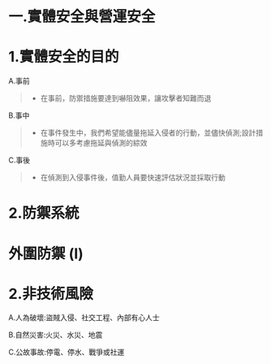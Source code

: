 # 一.實體安全與營運安全

# 1.實體安全的目的

A.事前
>* 在事前，防禦措施要達到嚇阻效果，讓攻擊者知難而退

B.事中
>* 在事件發生中，我們希望能儘量拖延入侵者的行動，並儘快偵測;設計措施時可以多考慮拖延與偵測的綜效

C.事後
>* 在偵測到入侵事件後，值勤人員要快速評估狀況並採取行動

# 2.防禦系統

# 外圍防禦 (I)




































# 2.非技術風險

A.人為破壞:盜賊入侵、社交工程、內部有心人士

B.自然災害:火災、水災、地震

C.公故事故:停電、停水、戰爭或社運


